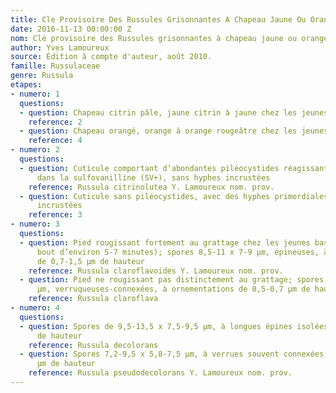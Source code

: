 ```yaml
---
title: Cle Provisoire Des Russules Grisonnantes A Chapeau Jaune Ou Orange Au Quebec
date: 2016-11-13 00:00:00 Z
nom: Clé provisoire des Russules grisonnantes à chapeau jaune ou orange au Québec
author: Yves Lamoureux
source: Édition à compte d'auteur, août 2010.
famille: Russulaceae
genre: Russula
etapes:
- numero: 1
  questions:
  - question: Chapeau citrin pâle, jaune citrin à jaune chez les jeunes basidiomes
    reference: 2
  - question: Chapeau orangé, orange à orange rougeâtre chez les jeunes basidiomes
    reference: 4
- numero: 2
  questions:
  - question: Cuticule comportant d’abondantes piléocystides réagissant fortement
      dans la sulfovanilline (SV+), sans hyphes incrustées
    reference: Russula citrinolutea Y. Lamoureux nom. prov.
  - question: Cuticule sans piléocystides, avec des hyphes primordiales fortement
      incrustées
    reference: 3
- numero: 3
  questions:
  - question: Pied rougissant fortement au grattage chez les jeunes basidiomes (au
      bout d’environ 5-7 minutes); spores 8,5-11 x 7-9 µm, épineuses, à ornementations
      de 0,7-1,5 µm de hauteur
    reference: Russula claroflavoides Y. Lamoureux nom. prov.
  - question: Pied ne rougissant pas distinctement au grattage; spores 8-9,5 x 6,5-7,5
      µm, verruqueuses-connexées, à ornementations de 0,5-0,7 µm de hauteur
    reference: Russula claroflava
- numero: 4
  questions:
  - question: Spores de 9,5-13,5 x 7,5-9,5 µm, à longues épines isolées de 1,5 µm
      de hauteur
    reference: Russula decolorans
  - question: Spores 7,2-9,5 x 5,8-7,5 µm, à verrues souvent connexées, de 0,3-0,5
      µm de hauteur
    reference: Russula pseudodecolorans Y. Lamoureux nom. prov.
---
```


